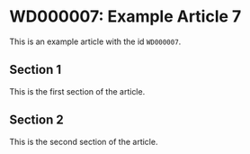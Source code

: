 # WD000007: Example Article 7

This is an example article with the id `WD000007`.

## Section 1

This is the first section of the article.

## Section 2

This is the second section of the article.
